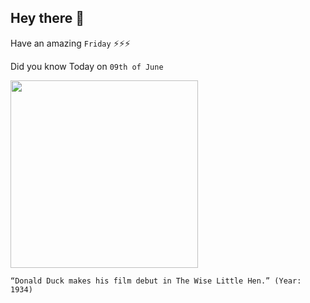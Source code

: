 ## Hey there 👋
Have an amazing `Friday` ⚡⚡⚡

Did you know Today on `09th of June`
 
 [<img src="https://static.wikia.nocookie.net/donaldduck/images/1/1f/DonaldDuck.jpg/revision/latest/scale-to-width-down/899?cb=20090727132040&path-prefix=no" width="300" />](https://abc7chicago.com/donald-duck-anniversary-birthday-first-appearance/5338510/#:~:text=Everybody's%20favorite%20cartoon%20duck%20made,cartoon%20characters%20by%20the%201940s.) 
 ```
“Donald Duck makes his film debut in The Wise Little Hen.” (Year: 1934)
```
